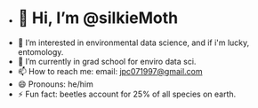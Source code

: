 - # 👋 Hi, I’m @silkieMoth
- 👀 I’m interested in environmental data science, and if i'm lucky, entomology.
- 🌱 I’m currently in grad school for enviro data sci.
- 📫 How to reach me: email: jpc071997@gmail.com
- 😄 Pronouns: he/him
- ⚡ Fun fact: beetles account for 25% of all species on earth.

<!---
silkieMoth/silkieMoth is a ✨ special ✨ repository because its `README.md` (this file) appears on your GitHub profile.
You can click the Preview link to take a look at your changes.
--->
